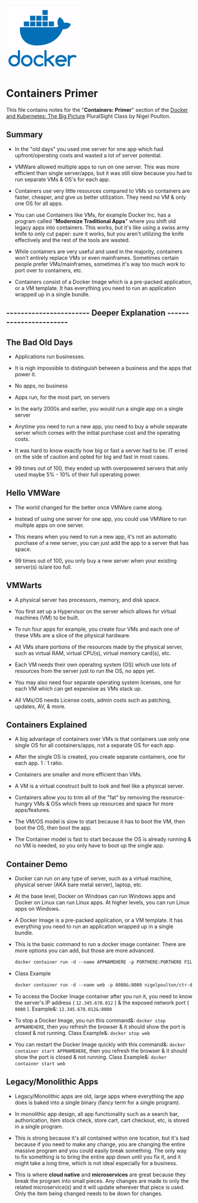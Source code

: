 ![Docker Logo](/images/docker/docker-logo.png)

# Containers Primer

This file contains notes for the "**Containers: Primer**" section of the [Docker and Kubernetes: The Big Picture](https://app.pluralsight.com/library/courses/docker-kubernetes-big-picture/table-of-contents) PluralSight Class by Nigel Poulton.

## Summary

- In the "old days" you used one server for one app which had upfront/operating costs and wasted a lot of server potential.

- VMWare allowed multiple apps to run on one server. This was more efficient than single server/apps, but it was still slow because you had to run separate VMs & OS's for each app.

- Containers use very little resources compared to VMs so containers are faster, cheaper, and give us better utilization. They need no VM & only one OS for all apps.

- You can use Containers like VMs, for example Docker Inc. has a program called "**Modernize Traditional Apps**" where you shift old legacy apps into containers. This works, but it's like using a swiss army knife to only cut paper: sure it works, but you aren't utilizing the knife effectively and the rest of the tools are wasted.

- While containers are very useful and used in the majority, containers won't entirely replace VMs or even mainframes. Sometimes certain people prefer VMs/mainframes, sometimes it's way too much work to port over to containers, etc.

- Containers consist of a Docker Image which is a pre-packed application, or a VM template. It has everything you need to run an application wrapped up in a single bundle.

## ----------------------- Deeper Explanation -----------------------

## The Bad Old Days

- Applications run businesses.

- It is nigh impossible to distinguish between a business and the apps that power it.

- No apps, no business

- Apps run, for the most part, on servers

- In the early 2000s and earlier, you would run a single app on a single server

- Anytime you need to run a new app, you need to buy a whole separate server which comes with the initial purchase cost and the operating costs.

- It was hard to know exactly how big or fast a server had to be. IT erred on the side of caution and opted for big and fast in most cases.

- 99 times out of 100, they ended up with overpowered servers that only used maybe 5% - 10% of their full operating power.

## Hello VMWare

- The world changed for the better once VMWare came along.

- Instead of using one server for one app, you could use VMWare to run multiple apps on one server.

- This means when you need to run a new app, it's not an automatic purchase of a new server, you can just add the app to a server that has space.

- 99 times out of 100, you only buy a new server when your existing server(s) is/are too full.

## VMWarts

- A physical server has processors, memory, and disk space.

- You first set up a Hypervisor on the server which allows for virtual machines (VM) to be built.

- To run four apps for example, you create four VMs and each one of these VMs are a slice of the physical hardware.

- All VMs share portions of the resources made by the physical server, such as virtual RAM, virtual CPU(s), virtual memory card(s), etc.

- Each VM needs their own operating system (OS) which use lots of resources from the server just to run the OS, no apps yet.

- You may also need four separate operating system licenses, one for each VM which can get expensive as VMs stack up.

- All VMs/OS needs License costs, admin costs such as patching, updates, AV, & more.

## Containers Explained

- A big advantage of containers over VMs is that containers use only one single OS for all containers/apps, not a separate OS for each app.

- After the single OS is created, you create separate containers, one for each app. 1 : 1 ratio.

- Containers are smaller and more efficient than VMs.

- A VM is a virtual construct built to look and feel like a physical server.

- Containers allow you to trim all of the "fat" by removing the resource-hungry VMs & OSs which frees up resources and space for more apps/features.

- The VM/OS model is slow to start because it has to boot the VM, then boot the OS, then boot the app.

- The Container model is fast to start because the OS is already running & no VM is needed, so you only have to boot up the single app.

## Container Demo

- Docker can run on any type of server, such as a virtual machine, physical server (AKA bare metal server), laptop, etc.

- At the base level, Docker on Windows can run Windows apps and Docker on Linux can run Linux apps. At higher levels, you can run Linux apps on Windows.

- A Docker Image is a pre-packed application, or a VM template. It has everything you need to run an application wrapped up in a single bundle.

- This is the basic command to run a docker image container. There are more options you can add, but those are more advanced.

    ```dockerfile
    docker container run -d --name APPNAMEHERE -p PORTHERE:PORTHERE FILEPATHHERE:TAGHERE
    ```

- Class Example

    ```dockerfile
    docker container run -d --name web -p 8080&:8080 nigelpoulton/ctr-demo&:1
    ```

- To access the Docker Image container after you run it, you need to know the server's IP address ( `12.345.678.012` ) & the exposed network port ( `8080` ). Example&: `12.345.678.012&:8080`

- To stop a Docker Image, you run this command&: `docker stop APPNAMEHERE`, then you refresh the browser & it should show the port is closed & not running. Class Example&: `docker stop web`

- You can restart the Docker Image quickly with this command&: `docker container start APPNAMEHERE`, then you refresh the browser & it should show the port is closed & not running. Class Example&: `docker container start web`

## Legacy/Monolithic Apps

- Legacy/Monolithic apps are old, large apps where everything the app does is baked into a single binary (fancy term for a single program).

- In monolithic app design, all app functionality such as a search bar, authorication, item stock check, store cart, cart checkout, etc, is stored in a single program.

- This is strong because it's all contained within one location, but it's bad because if you need to make any change, you are changing the entire massive program and you could easily break something. The only way to fix something is to bring the entire app down until you fix it, and it might take a long time, which is not ideal especially for a business.

- This is where **cloud native** and **microservices** are great because they break the program into small pieces. Any changes are made to only the related microservice(s) and it will update wherever that piece is used. Only the item being changed needs to be down for changes.
